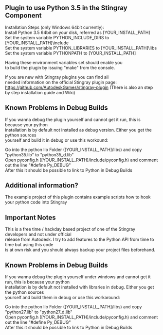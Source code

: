 ## Plugin to use Python 3.5 in the Stingray Component

Installation Steps (only Windows 64bit currently):  
Install Python 3.5 64bit on your disk, referred as [YOUR_INSTALL_PATH]  
Set the system variable PYTHON_INCLUDE_DIRS to [YOUR_INSTALL_PATH]\include  
Set the system variable PYTHON_LIBRARIES to [YOUR_INSTALL_PATH]\libs  
Set the system variable PYTHONPATH to [YOUR_INSTALL_PATH]

Having these environment variables set should enable you  
to build the plugin by issuing "make" from the console.

If you are new with Stingray plugins you can find all  
needed information on the official Stingray plugin page:  
https://github.com/AutodeskGames/stingray-plugin
(There is also an step by step installation guide and Wiki)

## Known Problems in Debug Builds

If you wanna debug the plugin yourself and cannot get it run, this is because your python  
installation is by default not installed as debug version. Either you get the python sources  
yourself and build it in debug or use this workound:

Go into the python lib Folder ([YOUR_INSTALL_PATH]/libs) and copy "python35.lib" to "python35_d.lib"  
Open pyconfig.h ([YOUR_INSTALL_PATH]/include/pyconfig.h) and comment out the line "#define Py_DEBUG"  
After this it should be possible to link to Python in Debug Builds

## Additional information?

The example project of this plugin contains example scripts how to hook your python code into Stingray

## Important Notes

This is a free time / hackday based project of one of the Stingray developers and not under official  
release from Autodesk. I try to add features to the Python API from time to time but using this code  
is at own risk and you should always backup your project files beforehand.

## Known Problems in Debug Builds

If you wanna debug the plugin yourself under windows and cannot get it run, this is because your python  
installation is by default not installed with libraries in debug. Either you get the python sources  
yourself and build them in debug or use this workaround:

Go into the python lib Folder ([YOUR_INSTALL_PATH]/libs) and copy "python27.lib" to "python27_d.lib"  
Open pyconfig.h ([YOUR_INSTALL_PATH]/include/pyconfig.h) and comment out the line "#define Py_DEBUG"  
After this it should be possible to link to Python in Debug Builds
